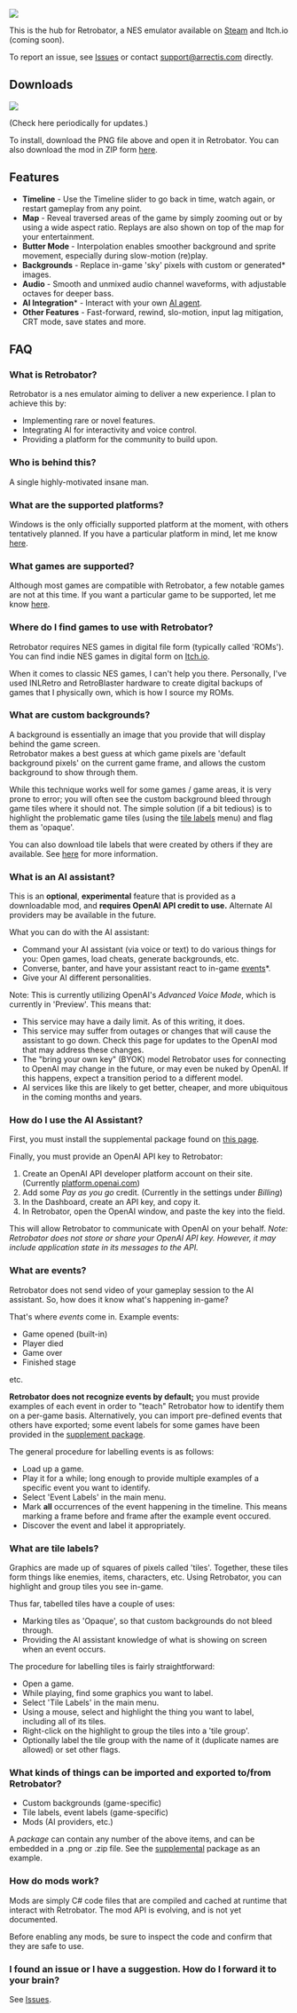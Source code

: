 
![](smallCapsule.png)

This is the hub for Retrobator, a NES emulator available on [Steam](https://store.steampowered.com/app/3282220/Retrobator/) and Itch.io (coming soon).

To report an issue, see [Issues](https://github.com/arrectis/retrobator-home/issues) or contact [support@arrectis.com](mailto:support@arrectis.com) directly.

## Downloads ##
![](Supplemental%20Package.png)

(Check here periodically for updates.)

To install, download the PNG file above and open it in Retrobator.
You can also download the mod in ZIP form [here](Supplemental%20Package.zip).

## Features ##

- **Timeline** - Use the Timeline slider to go back in time, watch again, or restart gameplay from any point.
- **Map** - Reveal traversed areas of the game by simply zooming out or by using a wide aspect ratio.  Replays are also shown on top of the map for your entertainment.
- **Butter Mode** - Interpolation enables smoother background and sprite movement, especially during slow-motion (re)play.
- **Backgrounds** - Replace in-game 'sky' pixels with custom or generated* images.
- **Audio** - Smooth and unmixed audio channel waveforms, with adjustable octaves for deeper bass.
- **AI Integration*** - Interact with your own [AI agent](#what-is-an-ai-assistant).
- **Other Features** - Fast-forward, rewind, slo-motion, input lag mitigation, CRT mode, save states and more.

## FAQ ##

### What is Retrobator? ###
Retrobator is a nes emulator aiming to deliver a new experience.
I plan to achieve this by:
- Implementing rare or novel features.
- Integrating AI for interactivity and voice control.
- Providing a platform for the community to build upon.

### Who is behind this? ###
A single highly-motivated insane man.

### What are the supported platforms? ###
Windows is the only officially supported platform at the moment, with others tentatively planned.  If you have a particular platform in mind, let me know [here](https://github.com/arrectis/retrobator-home/issues).

### What games are supported? ###
Although most games are compatible with Retrobator, a few notable games are not at this time.  If you want a particular game to be supported, let me know [here](https://github.com/arrectis/retrobator-home/issues).

### Where do I find games to use with Retrobator? ###
Retrobator requires NES games in digital file form (typically called 'ROMs'). You can find indie NES games in digital form on [Itch.io](www.itch.io). 

When it comes to classic NES games, I can't help you there. Personally, I've used INLRetro and RetroBlaster hardware to create digital backups of games that I physically own, which is how I source my ROMs.

### What are custom backgrounds? ###
A background is essentially an image that you provide that will display behind the game screen.  
Retrobator makes a best guess at which game pixels are 'default background pixels' on the current game frame, and allows the custom background to show through them.

While this technique works well for some games / game areas, it is very prone to error; you will often see the custom background bleed through game tiles where it should not.
The simple solution (if a bit tedious) is to highlight the problematic game tiles (using the [tile labels](#what-are-tile-labels) menu) and flag them as 'opaque'.

You can also download tile labels that were created by others if they are available. See [here](#what-kinds-of-things-can-be-imported-and-exported-tofrom-retrobator) for more information.

### What is an AI assistant? ###
This is an __optional__, __experimental__ feature that is provided as a downloadable mod, and __requires OpenAI API credit to use.__
Alternate AI providers may be available in the future.

What you can do with the AI assistant:
- Command your AI assistant (via voice or text) to do various things for you: Open games, load cheats, generate backgrounds, etc. 
- Converse, banter, and have your assistant react to in-game [events](#what-are-events)*.
- Give your AI different personalities.

Note: This is currently utilizing OpenAI's _Advanced Voice Mode_, which is currently in 'Preview'.  This means that:
- This service may have a daily limit. As of this writing, it does.
- This service may suffer from outages or changes that will cause the assistant to go down. Check this page for updates to the OpenAI mod that may address these changes.
- The "bring your own key" (BYOK) model Retrobator uses for connecting to OpenAI may change in the future, or may even be nuked by OpenAI. If this happens, expect a transition period to a different model.
- AI services like this are likely to get better, cheaper, and more ubiquitous in the coming months and years. 

### How do I use the AI Assistant? ###
First, you must install the supplemental package found on [this page](#downloads).

Finally, you must provide an OpenAI API key to Retrobator:
1. Create an OpenAI API developer platform account on their site. (Currently [platform.openai.com](platform.openai.com))
2. Add some _Pay as you go_ credit. (Currently in the settings under _Billing_)
3. In the Dashboard, create an API key, and copy it.
4. In Retrobator, open the OpenAI window, and paste the key into the field.

This will allow Retrobator to communicate with OpenAI on your behalf. 
_Note: Retrobator does not store or share your OpenAI API key. However, it may include application state in its messages to the API._

### What are events? ###
Retrobator does not send video of your gameplay session to the AI assistant.  So, how does it know what's happening in-game? 

That's where _events_ come in. Example events:
- Game opened (built-in)
- Player died
- Game over
- Finished stage

etc.

__Retrobator does not recognize events by default;__ you must provide examples of each event in order to "teach" Retrobator how to identify them on a per-game basis. Alternatively, you can import pre-defined events that others have exported; some event labels for some games have been provided in the [supplement package](#downloads).

The general procedure for labelling events is as follows:
- Load up a game.
- Play it for a while; long enough to provide multiple examples of a specific event you want to identify.
- Select 'Event Labels' in the main menu.
- Mark __all__ occurrences of the event happening in the timeline.
  This means marking a frame before and frame after the example event occured.
- Discover the event and label it appropriately.

### What are tile labels? ###
Graphics are made up of squares of pixels called 'tiles'.  Together, these tiles form things like enemies, items, characters, etc.
Using Retrobator, you can highlight and group tiles you see in-game.

Thus far, tabelled tiles have a couple of uses:
- Marking tiles as 'Opaque', so that custom backgrounds do not bleed through.
- Providing the AI assistant knowledge of what is showing on screen when an event occurs.

The procedure for labelling tiles is fairly straightforward:
- Open a game.
- While playing, find some graphics you want to label.
- Select 'Tile Labels' in the main menu.
- Using a mouse, select and highlight the thing you want to label, including all of its tiles.
- Right-click on the highlight to group the tiles into a 'tile group'.
- Optionally label the tile group with the name of it (duplicate names are allowed) or set other flags.

### What kinds of things can be imported and exported to/from Retrobator? ###
- Custom backgrounds (game-specific)
- Tile labels, event labels (game-specific)
- Mods (AI providers, etc.)

A _package_ can contain any number of the above items, and can be embedded in a .png or .zip file.  See the [supplemental](#downloads) package as an example.

### How do mods work? ###
Mods are simply C# code files that are compiled and cached at runtime that interact with Retrobator.
The mod API is evolving, and is not yet documented.

Before enabling any mods, be sure to inspect the code and confirm that they are safe to use.

### I found an issue or I have a suggestion. How do I forward it to your brain? ###
See [Issues](https://github.com/arrectis/retrobator-home/issues).
